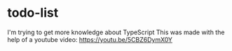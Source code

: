 # todo-list
 
I'm trying to get more knowledge about TypeScript
This was made with the help of a youtube video: https://youtu.be/5CBZ6DymX0Y
